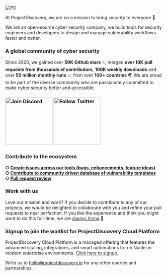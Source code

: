 
![PD](https://user-images.githubusercontent.com/35542790/210367425-47248caf-c030-4812-b109-0d1a3449006d.jpg)


At ProjectDiscovery, we are on a mission to bring security to everyone 🚀

We are an open-source cyber security company, we build tools for security engineers and developers to design and manage vulnerability workflows faster and better. 


### A global community of cyber security

Since 2020, we gained over **50K Github stars** :star:, merged **over 10K pull requests from thousands of contributors**, **100K weekly downloads** and over **50 million monthly runs** :chart_with_upwards_trend: from over **100+ countries** :earth_asia: We are proud to be part of the diverse community who are passionately committed to make cyber security better and accessible.

<h3 align="left">
  <a href="https://discord.gg/projectdiscovery"><img src="https://user-images.githubusercontent.com/35542790/210373056-35ba21a9-79b4-4bc1-a06a-0153dc14d97d.png" width="150" alt="Join Discord"></a> <a href="https://twitter.com/pdnuclei"><img src="https://user-images.githubusercontent.com/35542790/210373103-5b6562f4-db41-47c5-8275-dbc0e842e263.png" width="150" alt="Follow Twitter"></a>
</h3>

### Contribute to the ecosystem

<b> ○ [Create issues across our tools (bugs, enhancements, feature ideas)](https://github.com/issues?q=is%3Aopen+is%3Aissue+user%3Aprojectdiscovery+is%3Apublic)
<br> ○ [Contribute to community driven database of vulnerability templates](https://github.com/projectdiscovery/nuclei-templates)
<br> ○ [Pull request review](https://github.com/pulls?q=is%3Aopen+is%3Apr+user%3Aprojectdiscovery+is%3Apublic)</b>
 
### Work with us

Love our mission and work? If you decide to contribute to any of our projects, we would be delighted to collaborate with you and refine your pull requests to near perfection. If you like the experience and think you might want to do this full-time, we are [always hiring](https://boards.greenhouse.io/projectdiscoveryinc) 🙌

### Signup to join the waitlist for ProjectDiscovery Cloud Platform

ProjectDiscovery Cloud Platform is a managed offering that features the advanced scaling, integrations, and smart automations to run Nuclei in modern enterprise environments. [Click here to signup.](https://projectdiscovery.io)


Write us to [hello@projectdiscovery.io](mailto:hello@projectdiscovery.io) for any other queries and partnerships.
